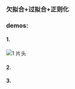 ### 欠拟合+过拟合+正则化
### demos:
#### 1.
![1 片头](https://github.com/user-attachments/assets/8d1c659f-f2e1-4cbd-902f-a6f1223780ff)
#### 2.

#### 3.

